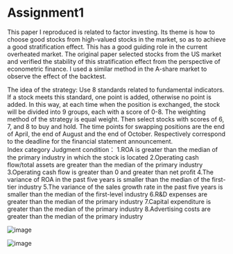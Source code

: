 # Assignment1
  This paper I reproduced is related to factor investing. Its theme is how to choose good stocks from high-valued stocks in the market, so as to achieve a good stratification effect. This has a good guiding role in the current overheated market. The original paper selected stocks from the US market and verified the stability of this stratification effect from the perspective of econometric finance. I used a similar method in the A-share market to observe the effect of the backtest.
  
  The idea of the strategy:
  Use 8 standards related to fundamental indicators. If a stock meets this standard, one point is added, otherwise no point is added.
  In this way, at each time when the position is exchanged, the stock will be divided into 9 groups, each with a score of 0-8.
  The weighting method of the strategy is equal weight.
  Then select stocks with scores of 6, 7, and 8 to buy and hold.
  The time points for swapping positions are the end of April, the end of August and the end of October. Respectively correspond to the deadline for the financial statement announcement.  
  Index category Judgment condition：
    1.ROA is greater than the median of the primary industry in which the stock is located
    2.Operating cash flow/total assets are greater than the median of the primary industry
    3.Operating cash flow is greater than 0 and greater than net profit
    4.The variance of ROA in the past five years is smaller than the median of the first-tier industry
    5.The variance of the sales growth rate in the past five years is smaller than the median of the first-level industry
    6.R&D expenses are greater than the median of the primary industry
    7.Capital expenditure is greater than the median of the primary industry
    8.Advertising costs are greater than the median of the primary industry
  
![image](https://user-images.githubusercontent.com/80148045/111408658-90976700-8710-11eb-9fb1-8c47b0756760.png)

![image](https://user-images.githubusercontent.com/80148045/111404436-b8cf9780-8709-11eb-8d2a-f1993043b8cb.png)
